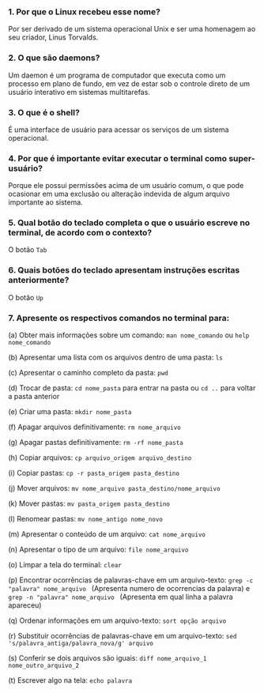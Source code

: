 ### 1. Por que o Linux recebeu esse nome?
Por ser derivado de um sistema operacional Unix e ser uma homenagem ao seu criador, Linus Torvalds.

### 2. O que são daemons?
Um daemon é um programa de computador que executa como um processo em plano de fundo, em vez de estar sob o controle direto de um usuário interativo em sistemas multitarefas.

### 3. O que é o shell?
É uma interface de usuário para acessar os serviços de um sistema operacional.

### 4. Por que é importante evitar executar o terminal como super-usuário?
Porque ele possui permissões acima de um usuário comum, o que pode ocasionar em uma exclusão ou alteração indevida de algum arquivo importante ao sistema.

### 5. Qual botão do teclado completa o que o usuário escreve no terminal, de acordo com o contexto?
O botão ```Tab```

### 6. Quais botões do teclado apresentam instruções escritas anteriormente?
O botão ```Up```

### 7. Apresente os respectivos comandos no terminal para:
  (a) Obter mais informações sobre um comando: ```man nome_comando``` ou ```help nome_comando```
  
  (b) Apresentar uma lista com os arquivos dentro de uma pasta: ```ls```
  
  (c) Apresentar o caminho completo da pasta: ```pwd```
  
  (d) Trocar de pasta: ```cd nome_pasta``` para entrar na pasta ou ```cd ..``` para voltar a pasta anterior
  
  (e) Criar uma pasta: ```mkdir nome_pasta```
  
  (f) Apagar arquivos definitivamente: ```rm nome_arquivo```
  
  (g) Apagar pastas definitivamente: ```rm -rf nome_pasta```
  
  (h) Copiar arquivos: ```cp arquivo_origem arquivo_destino```
  
  (i) Copiar pastas: ```cp -r pasta_origem pasta_destino```
  
  (j) Mover arquivos: ```mv nome_arquivo pasta_destino/nome_arquivo```
  
  (k) Mover pastas: ```mv pasta_origem pasta_destino```
  
  (l) Renomear pastas: ```mv nome_antigo nome_novo```
  
  (m) Apresentar o conteúdo de um arquivo: ```cat nome_arquivo```
  
  (n) Apresentar o tipo de um arquivo: ```file nome_arquivo```
  
  (o) Limpar a tela do terminal: ```clear```
  
  (p) Encontrar ocorrências de palavras-chave em um arquivo-texto: ```grep -c "palavra" nome_arquivo ``` (Apresenta numero de ocorrencias da palavra) e ```grep -n "palavra" nome_arquivo ``` (Apresenta em qual linha a palavra apareceu)
  
  (q) Ordenar informações em um arquivo-texto: ```sort opção arquivo```
  
  (r) Substituir ocorrências de palavras-chave em um arquivo-texto: ```sed 's/palavra_antiga/palavra_nova/g' arquivo```
        
  (s) Conferir se dois arquivos são iguais: ```diff nome_arquivo_1 nome_outro_arquivo_2```
        
  (t) Escrever algo na tela: ```echo palavra```
